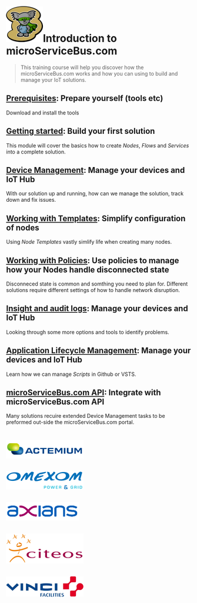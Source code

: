 # <img src="./img/msb-logo-big.png" alt="Node.js" />Introduction to microServiceBus.com
> This training course will help you discover how the microServiceBus.com works and how you can using to build and manage your IoT solutions.

## [Prerequisites](./Prerequisites.md): Prepare yourself (tools etc)
Download and install the tools

## [Getting started](./GettingStarted.md): Build your first solution
This module will cover the basics how to create *Nodes*, *Flows* and *Services* into a complete solution.

## [Device Management](./ManageYourDevices.md): Manage your devices and IoT Hub
With our solution up and running, how can we manage the solution, track down and fix issues.

## [Working with Templates](./WorkingWithpolicies.md): Simplify configuration of nodes
Using *Node Templates* vastly simlify life when creating many nodes.


## [Working with Policies](./WorkingWithpolicies.md): Use policies to manage how your Nodes handle disconnected state
Disconneced state is common and somthing you need to plan for. Different solutions require different settings of how to handle network disruption.


## [Insight and audit logs](./InsightAndAutitLogs.md): Manage your devices and IoT Hub
Looking through some more options and tools to identify problems.

## [Application Lifecycle Management](./ApplicationLifecycleManagement.md): Manage your devices and IoT Hub
Learn how we can manage *Scripts* in Github or VSTS.

## [microServiceBus.com API](./IntegratingWithMicroServiceBus): Integrate with microServiceBus.com API 
Many solutions recuire extended Device Management tasks to be preformed out-side the microServiceBus.com portal.

#
## <img src="./img/actemium-logo.png" alt="Node.js" />
## <img src="./img/omexom-logo.png" alt="Node.js" />
## <img src="./img/axians-logo.png" alt="Node.js" />
## <img src="./img/citeos-logo.png" alt="Node.js" />
## <img src="./img/vinci-facilities-logo.png" alt="Node.js" />
#
